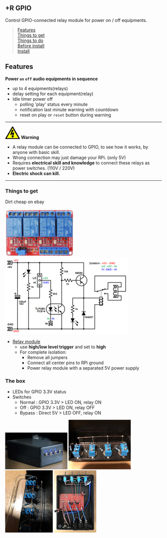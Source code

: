 +R GPIO
---
Control GPIO-connected relay module for power on / off equipments.  

>[Features](#features)  
>[Things to get](#things-to-get)  
>[Things to do](#things-to-do)  
>[Before install](#before-install)  
>[Install](#install)  

Features
---

**Power `on` `off` audio equipments in sequence**
- up to 4 equipments(relays)
- delay setting for each equipment(relay)
- Idle timer power off
	- polling 'play' status every minute
	- notification last minute warning with countdown
	- reset on play or `reset` button during warning

<hr>

![warning](https://github.com/rern/_assets/blob/master/RuneUI_GPIO/warning_el.png) **Warning**
- A relay module can be connected to GPIO, to see how it works, by anyone with basic skill.  
- Wrong connection may just damage your RPi. (only 5V)  
- Requires **electrical skill and knowledge** to connect these relays as power switches. (110V / 220V)  
- **Electric shock can kill.**  

<hr>

### Things to get
Dirt cheap on ebay

![relay](https://github.com/rern/_assets/raw/master/RuneUI_GPIO/relay.jpg)  
![relay](https://github.com/rern/_assets/raw/master/RuneUI_GPIO/relay_module_circuit.png)

- [Relay module](https://www.ebay.com/sch/i.html?_from=R40&_trksid=p2055119.m570.l1313.TR0.TRC0.H0.Xrelay+low+high+trigger.TRS0&_nkw=relay+low+high+trigger&_sacat=0)
    - use **high/low level trigger** and set to **high**
	- For complete isolation:
		- Remove all jumpers
		- Connect all center pins to RPi ground
		- Power relay module with a separated 5V power supply

### The box
- LEDs for GPIO 3.3V status
- Switches
	- Normal : GPIO 3.3V > LED ON, relay ON
	- Off : GPIO 3.3V > LED ON, relay OFF
	- Bypass : Direct 5V > LED OFF, relay ON
	
[![11](https://github.com/rern/_assets/blob/master/RuneUI_GPIO/GPIOs/11.jpg)](https://github.com/rern/_assets/blob/master/RuneUI_GPIO/11.jpg?raw=1)
[![8](https://github.com/rern/_assets/blob/master/RuneUI_GPIO/GPIOs/08.jpg)](https://github.com/rern/_assets/blob/master/RuneUI_GPIO/08.jpg?raw=1)
[![9](https://github.com/rern/_assets/blob/master/RuneUI_GPIO/GPIOs/09.jpg)](https://github.com/rern/_assets/blob/master/RuneUI_GPIO/09.jpg?raw=1)
[![10](https://github.com/rern/_assets/blob/master/RuneUI_GPIO/GPIOs/10.jpg)](https://github.com/rern/_assets/blob/master/RuneUI_GPIO/10.jpg?raw=1)
